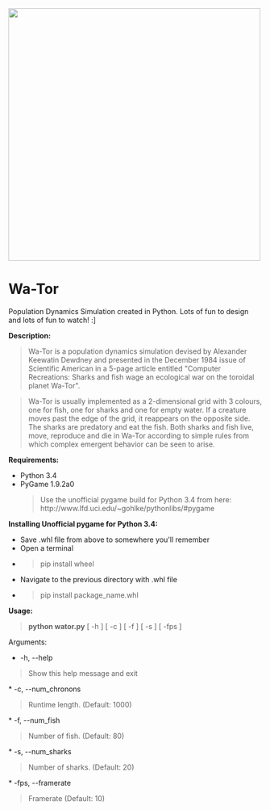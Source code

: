 <img src='http://galenscovell.github.io/css/pics/wator.png' width=500px />

Wa-Tor
======

Population Dynamics Simulation created in Python. 
Lots of fun to design and lots of fun to watch! :]

<b>Description:</b>
<blockquote>Wa-Tor is a population dynamics simulation devised by Alexander Keewatin Dewdney and presented in the December 1984 issue of Scientific American in a 5-page article entitled "Computer Recreations: Sharks and fish wage an ecological war on the toroidal planet Wa-Tor".</blockquote>

<blockquote>Wa-Tor is usually implemented as a 2-dimensional grid with 3 colours, one for fish, one for sharks and one for empty water. If a creature moves past the edge of the grid, it reappears on the opposite side. The sharks are predatory and eat the fish. Both sharks and fish live, move, reproduce and die in Wa-Tor according to simple rules from which complex emergent behavior can be seen to arise.</blockquote>


<b>Requirements:</b>
* Python 3.4
* PyGame 1.9.2a0
  <blockquote>Use the unofficial pygame build for Python 3.4 from here: http://www.lfd.uci.edu/~gohlke/pythonlibs/#pygame</blockquote>

<b>Installing Unofficial pygame for Python 3.4:</b>
* Save .whl file from above to somewhere you'll remember
* Open a terminal
* <blockquote>pip install wheel</blockquote>
* Navigate to the previous directory with .whl file
* <blockquote>pip install package_name.whl</blockquote>

<b>Usage:</b> 
<blockquote><b>python wator.py</b> [ -h ] [ -c ] [ -f ] [ -s ] [ -fps ]</blockquote>

Arguments:
*  -h, --help 
<blockquote> Show this help message and exit </blockquote>
*  -c, --num_chronons 
<blockquote> Runtime length. (Default: 1000) </blockquote>
*  -f, --num_fish 
<blockquote> Number of fish. (Default: 80) </blockquote>
*  -s, --num_sharks 
<blockquote> Number of sharks. (Default: 20) </blockquote>
* -fps, --framerate 
<blockquote> Framerate (Default: 10) </blockquote>
